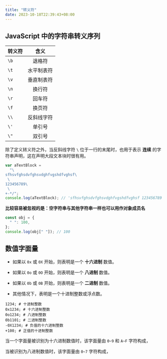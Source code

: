 ```yaml
---
title: "转义符"
date: 2023-10-18T22:39:43+08:00
---
```


## JavaScript 中的字符串转义序列

| 转义符 |    含义    |
| ------ | :--------: |
| `\b`   |   退格符   |
| `\t`   | 水平制表符 |
| `\v`   | 垂直制表符 |
| `\n`   |   换行符   |
| `\r`   |   回车符   |
| `\f`   |   换页符   |
| `\\`   | 反斜线字符 |
| `\'`   |   单引号   |
| `\"`   |   双引号   |

除了定义转义符之外，当反斜线字符 `\` 位于一行的末尾时，也用于表示 **连续** 的字符串声明，这在声明大段文本块时很有用。

```js
var aTextBlock =
  "\
sfhsvfghsdvfghsvdghfvgshdfvghsf\
 \
123456789\
 \
+-*/";
console.log(aTextBlock); // 'sfhsvfghsdvfghsvdghfvgshdfvghsf 123456789 +-*/'
```

**比较容易被忽视的是：空字符串与其他字符串一样也可以用作对象成员名**

```js
const obj = {
  " ": 100,
};
console.log(obj[" "]); // 100
```

## 数值字面量

- 如果以 `0x` 或 `0X` 开始，则表明是一个 **十六进制** 数值。

- 如果以 `0o` 或 `0O` 开始，则表明是一个 **八进制** 数值。

- 如果以 `0b` 或 `0B` 开始，则表明是一个 **二进制** 数值。

- 其他情况下，表明是一个十进制整数或浮点数。

```SH
1234; # 十进制整数
0x1234; # 十六进制整数
0o1234; # 八进制整数
0b1101; # 二进制整数
-0X1234; # 负值的十六进制整数
+100; # 正值的十进制整数
```

当一个字面量被识别为十六进制数值时，该字面量由 `0~9` 和 `A~F` 字符构成，

当被识别为八进制数值时，该字面量由 `0~7` 字符构成，